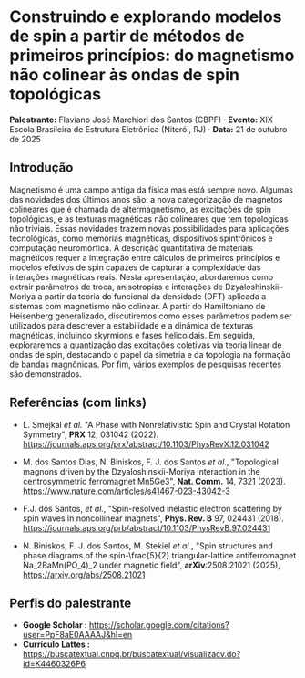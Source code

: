 # Construindo e explorando modelos de spin a partir de métodos de primeiros princípios: do magnetismo não colinear às ondas de spin topológicas  
**Palestrante:** Flaviano José Marchiori dos Santos (CBPF) · **Evento:** XIX Escola Brasileira de Estrutura Eletrônica (Niterói, RJ) · **Data:** 21 de outubro de 2025

## Introdução

Magnetismo é uma campo antiga da física mas está sempre novo. Algumas das novidades dos últimos anos são: a nova categorização de magnetos colineares que é chamada de altermagnetismo, as excitações de spin topológicas, e as texturas magnéticas não colineares que tem topologicas não triviais. Essas novidades trazem novas possibilidades para aplicações tecnológicas, como memórias magnéticas, dispositivos spintrônicos e computação neuromórfica. A descrição quantitativa de materiais magnéticos requer a integração entre cálculos de primeiros princípios e modelos efetivos de spin capazes de capturar a complexidade das interações magnéticas reais. Nesta apresentação, abordaremos como extrair parâmetros de troca, anisotropias e interações de Dzyaloshinskii–Moriya a partir da teoria do funcional da densidade (DFT) aplicada a sistemas com magnetismo não colinear. A partir do Hamiltoniano de Heisenberg generalizado, discutiremos como esses parâmetros podem ser utilizados para descrever a estabilidade e a dinâmica de texturas magnéticas, incluindo skyrmions e fases helicoidais. Em seguida, exploraremos a quantização das excitações coletivas via teoria linear de ondas de spin, destacando o papel da simetria e da topologia na formação de bandas magnônicas. Por fim, vários exemplos de pesquisas recentes são demonstrados.

## Referências (com links)
- L. Smejkal *et al.* "A Phase with Nonrelativistic Spin and Crystal Rotation Symmetry", **PRX** 12, 031042 (2022). https://journals.aps.org/prx/abstract/10.1103/PhysRevX.12.031042

- M. dos Santos Dias, N. Biniskos, F. J. dos Santos *et al.*, "Topological magnons driven by the Dzyaloshinskii-Moriya interaction in the centrosymmetric ferromagnet Mn5Ge3", **Nat. Comm.** 14, 7321 (2023). https://www.nature.com/articles/s41467-023-43042-3

- F.J. dos Santos, *et al.*, "Spin-resolved inelastic electron scattering by spin waves in noncollinear magnets", **Phys. Rev. B** 97, 024431 (2018). https://journals.aps.org/prb/abstract/10.1103/PhysRevB.97.024431

- N. Biniskos, F. J. dos Santos, M. Stekiel *et al.*, "Spin structures and phase diagrams of the spin-\frac{5}{2} triangular-lattice antiferromagnet Na_2BaMn(PO_4)_2 under magnetic field", **arXiv**:2508.21021 (2025), https://arxiv.org/abs/2508.21021


## Perfis do palestrante
- **Google Scholar   :** https://scholar.google.com/citations?user=PpF8aE0AAAAJ&hl=en
- **Currículo Lattes :** https://buscatextual.cnpq.br/buscatextual/visualizacv.do?id=K4460326P6